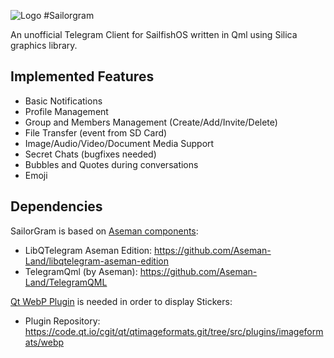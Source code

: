 ![Logo](https://github.com/Dax89/harbour-sailorgram/raw/master/harbour-sailorgram/res/telegram.png)
#Sailorgram

An unofficial Telegram Client for SailfishOS written in Qml using Silica graphics library.

Implemented Features
-----
- Basic Notifications
- Profile Management
- Group and Members Management (Create/Add/Invite/Delete)
- File Transfer (event from SD Card)
- Image/Audio/Video/Document Media Support
- Secret Chats (bugfixes needed)
- Bubbles and Quotes during conversations
- Emoji

Dependencies
-----
SailorGram is based on [Aseman components](https://github.com/Aseman-Land):
- LibQTelegram Aseman Edition: https://github.com/Aseman-Land/libqtelegram-aseman-edition
- TelegramQml (by Aseman): https://github.com/Aseman-Land/TelegramQML

[Qt WebP Plugin](http://doc.qt.io/qt-5/qtimageformats-index.html) is needed in order to display Stickers:
- Plugin Repository: https://code.qt.io/cgit/qt/qtimageformats.git/tree/src/plugins/imageformats/webp
